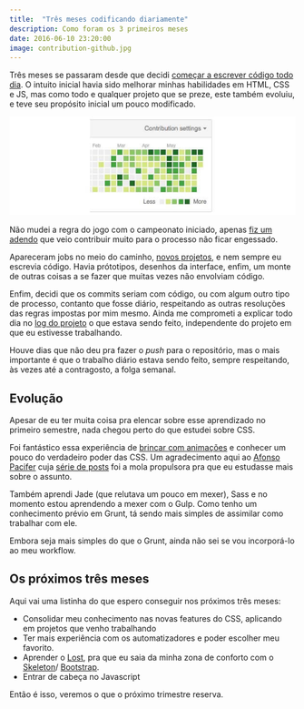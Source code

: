 ```yaml
---
title:  "Três meses codificando diariamente"
description: Como foram os 3 primeiros meses
date: 2016-06-10 23:20:00
image: contribution-github.jpg
---
```


Três meses se passaram desde que decidi [começar a escrever código todo dia](http://jonathanslima.github.io/2016/projeto-coding-everyday/). O intuito inicial havia sido melhorar minhas habilidades em HTML, CSS e JS, mas como todo e qualquer projeto que se preze, este também evoluiu, e teve seu propósito inicial um pouco modificado.

![Commits efetuados](/assets/images/contribution-github.jpg)

Não mudei a regra do jogo com o campeonato iniciado, apenas [fiz um adendo](https://github.com/jonathanslima/projeto-coding-everyday/blob/master/regras.md) que veio contribuir muito para o processo não ficar engessado. 

Apareceram jobs no meio do caminho, [novos projetos](https://github.com/training-projects), e nem sempre eu escrevia código. Havia prótotipos, desenhos da interface, enfim, um monte de outras coisas a se fazer que muitas vezes não envolviam código.

Enfim, decidi que os commits seriam com código, ou com algum outro tipo de processo, contanto que fosse diário, respeitando as outras resoluções das regras impostas por mim mesmo. Ainda me comprometi a explicar todo dia no [log do projeto](http://jonathanslima.github.io/2016/projeto-coding-everyday/) o que estava sendo feito, independente do projeto em que eu estivesse trabalhando.

Houve dias que não deu pra fazer o *push* para o repositório, mas o mais importante é que o trabalho diário estava sendo feito, sempre respeitando, às vezes até a contragosto, a folga semanal.

## Evolução

Apesar de eu ter muita coisa pra elencar sobre esse aprendizado no primeiro semestre, nada chegou perto do que estudei sobre CSS.

Foi fantástico essa experiência de [brincar com animações](https://codepen.io/jonathanslima/) e conhecer um pouco do verdadeiro poder das CSS. Um agradecimento aqui ao [Afonso Pacifer](https://twitter.com/afonsopacifer) cuja [série de posts](http://codepen.io/afonsopacifer/post/hora-de-aventura-com-css-1-formas-basicas) foi a mola propulsora pra que eu estudasse mais sobre o assunto.

Também aprendi Jade (que relutava um pouco em mexer), Sass e no momento estou aprendendo a mexer com o Gulp. Como tenho um conhecimento prévio em Grunt, tá sendo mais simples de assimilar como trabalhar com ele. 

Embora seja mais simples do que o Grunt, ainda não sei se vou incorporá-lo ao meu workflow.

## Os próximos três meses

Aqui vai uma listinha do que espero conseguir nos próximos três meses:

+ Consolidar meu conhecimento nas novas features do CSS, aplicando em projetos que venho trabalhando
+ Ter mais experiência com os automatizadores e poder escolher meu favorito. 
+ Aprender o [Lost](https://github.com/peterramsing/lost), pra que eu saia da minha zona de conforto com o [Skeleton](http://getskeleton.com/)/ [Bootstrap](http://getbootstrap.com/).
+ Entrar de cabeça no Javascript

Então é isso, veremos o que o próximo trimestre reserva.

